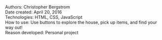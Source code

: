 Authors: Christopher Bergstrom<br>
Date created: April 20, 2016<br>
Technologies: HTML, CSS, JavaScript<br>
How to use: Use buttons to explore the house, pick up items, and find your way out!<br>
Reason developed: Personal project
